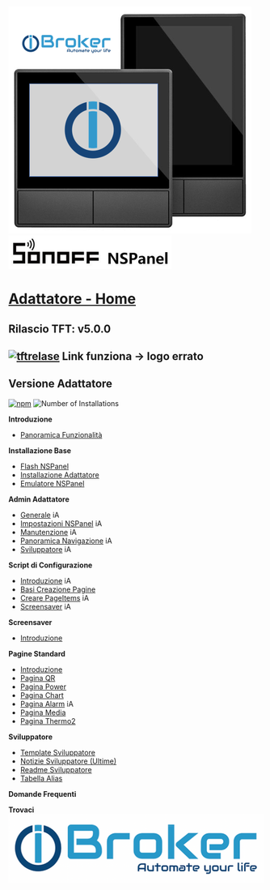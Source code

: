 ![Panel eu_us mit logo](<../Pictures/Panel eu_us mit logo.png>)  
![SOnOFFLogo](../Pictures/SOnOffLogo.png)   
# [Adattatore - Home](Home)  
## Rilascio TFT: v5.0.0  
[![tftrelase](https://img.shields.io/github/release/ticaki/iobroker.nspanel-lovelace-ui.svg)](https://github.com/ticaki/ioBroker.nspanel-lovelace-ui/tree/main/HMI)  Link funziona -> logo errato
---
## Versione Adattatore  
[![npm](https://img.shields.io/npm/v/iobroker.nspanel-lovelace-ui.svg)](https://github.com/ticaki/ioBroker.nspanel-lovelace-ui/releases) ![Number of Installations](https://iobroker.live/badges/nspanel-lovelace-ui-installed.svg)
  
  
**Introduzione**  
- [Panoramica Funzionalità]()  
  
**Installazione Base**  
- [Flash NSPanel](NSPanel-flashen)  
- [Installazione Adattatore](Adapter-Installation)  
- [Emulatore NSPanel](NSPanel-Nextion-Editor)

**Admin Adattatore**
- [Generale](General) iA  
- [Impostazioni NSPanel](NSPanelsetting) iA  
- [Manutenzione](Maintain) iA  
- [Panoramica Navigazione](Navigation) iA  
- [Sviluppatore](Developer) iA  
  
**Script di Configurazione**
- [Introduzione](ScriptConfig) iA
- [Basi Creazione Pagine](ScriptConfig#page-configuration)  
- [Creare PageItems](ScriptConfig#pageitems) iA  
- [Screensaver](ScriptConfig#screensaver) iA  

**Screensaver**  
- [Introduzione](screensaver)   

**Pagine Standard**  
- [Introduzione](Pages)  
- [Pagina QR](PageQR)  
- [Pagina Power](PagePower)  
- [Pagina Chart](PageChart)
- [Pagina Alarm](PageAlarm) iA
- [Pagina Media](PageMedia)   
- [Pagina Thermo2](PageThermo2) 
  
**Sviluppatore**  
- [Template Sviluppatore](Developer-Templates)  
- [Notizie Sviluppatore (Ultime)](Developer-News-(Latest))
- [Readme Sviluppatore](Developer-Readme)
- [Tabella Alias](https://github.com/ticaki/ioBroker.nspanel-lovelace-ui/blob/main/ALIAS.md)
  
**Domande Frequenti**  

**Trovaci**  
[![iobrokerLogo](../Pictures/iobrokerLogo.png)](https://forum.iobroker.net/topic/80055/alphatest-nspanel-lovelace-ui-v0-1-1)  
 